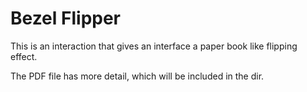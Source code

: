 # Bezel Flipper

This is an interaction that gives an interface a paper book like flipping effect.

The PDF file has more detail, which will be included in the dir.
